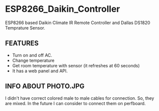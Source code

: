 # ESP8266_Daikin_Controller
ESP8266 based Daikin Climate IR Remote Controller and Dallas DS1820 Temprature Sensor.

## FEATURES
- Turn on and off AC.
- Change temperature
- Get room temperature with sensor (it refreshes at 60 seconds)
- It has a web panel and API.

## INFO ABOUT PHOTO.JPG
I didn't have correct colored male to male cables for connection. So, they are mixed. In the future I can consider to connect them on perfboard.
